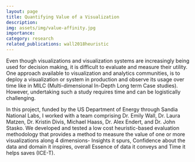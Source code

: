 ```yaml
---
layout: page
title: Quantifying Value of a Visualization
description: 
img: assets/img/value-affinity.jpg
importance: 
category: research
related_publications: wall2018heuristic
---
```


Even though visualizations and visualization systems are increasingly being used for decision making, it is difficult to evaluate and measure their utility. One approach available to visualization and analytics communities, is to deploy a visualization or system in production and observe its usage over time like in MILC (Multi-dimensional In-Depth Long term Case studies). However, undertaking such a study requires time and can be logistically challenging.

In this project, funded by the US Department of Energy through Sandia National Labs, I worked with a team comprising Dr. Emily Wall, Dr. Laura Matzen, Dr. Kristin Divis, Michael Haass, Dr. Alex Endert, and Dr. John Stasko. We developed and tested a low cost heuristic-based evaluation methodology that provides a method to measure the value of one or more visualizations along 4 dimensions- Insights it spurs, Confidence about the data and domain it inspires, overall Essence of data it conveys and Time it helps saves (ICE-T).
